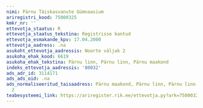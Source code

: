 ```yaml
---
nimi: Pärnu Täiskasvanute Gümnaasium
ariregistri_kood: 75000325
kmkr_nr: ''
ettevotja_staatus: R
ettevotja_staatus_tekstina: Registrisse kantud
ettevotja_esmakande_kpv: 17.04.2000
ettevotja_aadress: .na
asukoht_ettevotja_aadressis: Noorte väljak 2
asukoha_ehak_kood: 6619
asukoha_ehak_tekstina: Pärnu linn, Pärnu linn, Pärnu maakond
indeks_ettevotja_aadressis: '80032'
ads_adr_id: 3114171
ads_ads_oid: .na
ads_normaliseeritud_taisaadress: Pärnu maakond, Pärnu linn, Pärnu linn, Noorte väljak
  2
teabesysteemi_link: https://ariregister.rik.ee/ettevotja.py?ark=75000325&ref=rekvisiidid
---
```

